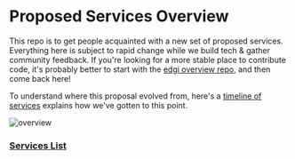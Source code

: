# Proposed Services Overview

This repo is to get people acquainted with a new set of proposed services. Everything here is subject to rapid change while we build tech & gather community feedback. If you're looking for a more stable place to contribute code, it's probably better to start with the [edgi overview repo](https://github.com/edgi-govdata-archiving/overview), and then come back here!

To understand where this proposal evolved from, here's a [timeline of services](services_story.md) explains how we've gotten to this point.


![overview](https://github.com/edgi-govdata-archiving/overview/blob/proposed-services/proposed-services/diagrams/service-overview.png)

### [Services List](services_list.md)